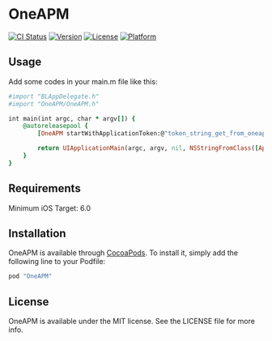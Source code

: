 # OneAPM

[![CI Status](http://img.shields.io/travis/jieliangma/OneAPM.svg?style=flat)](https://travis-ci.org/jieliangma/OneAPM)
[![Version](https://img.shields.io/cocoapods/v/OneAPM.svg?style=flat)](http://cocoapods.org/pods/OneAPM)
[![License](https://img.shields.io/cocoapods/l/OneAPM.svg?style=flat)](http://cocoapods.org/pods/OneAPM)
[![Platform](https://img.shields.io/cocoapods/p/OneAPM.svg?style=flat)](http://cocoapods.org/pods/OneAPM)

## Usage

Add some codes in your main.m file like this:

```ruby
#import "BLAppDelegate.h"
#import "OneAPM/OneAPM.h"

int main(int argc, char * argv[]) {
	@autoreleasepool {
		[OneAPM startWithApplicationToken:@"token_string_get_from_oneapm"];

		return UIApplicationMain(argc, argv, nil, NSStringFromClass([AppDelegate class]));
	}
}

```

## Requirements

Minimum iOS Target: 6.0

## Installation

OneAPM is available through [CocoaPods](http://cocoapods.org). To install
it, simply add the following line to your Podfile:

```ruby
pod "OneAPM"
```

## License

OneAPM is available under the MIT license. See the LICENSE file for more info.
